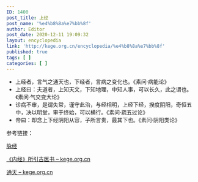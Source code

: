 ```yaml
---
ID: 1400
post_title: 上经
post_name: '%e4%b8%8a%e7%bb%8f'
author: Editor
post_date: 2020-12-11 19:09:32
layout: encyclopedia
link: 'http://kege.org.cn/encyclopedia/%e4%b8%8a%e7%bb%8f'
published: true
tags: [ ]
categories: [ ]
---
```

<!-- wp:paragraph -->
<ul>
<li>上经者，言气之通天也，下经者，言病之变化也。《素问·病能论》</li>
<li>上经曰：夫道者，上知天文，下知地理，中知人事，可以长久，此之谓也。《素问·气交变大论》</li>
<li>诊病不审，是谓失常，谨守此治，与经相明，上经下经，揆度阴阳，奇恒五中，决以明堂，审于终始，可以横行。《素问·疏五过论》</li>
<li>帝曰：却念上下经阴阳从容，子所言贵，最其下也。《素问·阴阳类论》</li>
</ul>
<p>参考链接：</p>
<p><a href="http://kege.org.cn/encyclopedia/%e8%84%89%e7%bb%8f">脉经</a></p>
<p><a href="http://kege.org.cn/encyclopedia/%e3%80%8a%e5%86%85%e7%bb%8f%e3%80%8b%e6%89%80%e5%bc%95%e5%8f%a4%e5%8c%bb%e4%b9%a6">《内经》所引古医书 – kege.org.cn</a></p>
<p><a href="http://kege.org.cn/encyclopedia/%e9%80%9a%e5%a4%a9">通天 – kege.org.cn</a></p>
<!-- /wp:core-embed/wordpress -->